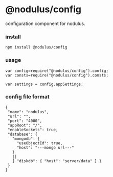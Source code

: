 # @nodulus/config

 configuration component for nodulus.
  
 ### install
 `npm install @nodulus/config`
 
 
 ### usage
 ```
 var config=require("@nodulus/config").config;
 var consts=require("@nodulus/config").consts;
 
 var settings = config.appSettings;
 ```
 
 
 
 ### config file format 
 
 ```
 {
  "name": "nodulus",
  "url": "",
  "port": "4000",
  "appRoot": "/",
  "enableSockets": true,
  "database": {
    "mongodb": {
      "useObjectId": true,
      "host": "---mongo url---"
    }
    ||
    { "diskdb": { "host": "server/data" } }
  }
}
 
 ```